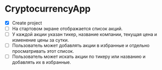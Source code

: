 # CryptocurrencyApp

- [x] Create project
- [ ] На стартовом экране отображается список акций. 
- [ ] У каждой акции указан тикер, название компании, текущая цена и изменение цены за сутки.
- [ ] Пользователь может добавлять акции в избранные и отдельно просматривать этот список.
- [ ] Пользователь может искать акции по тикеру или названию и добавлять их в избранные.
